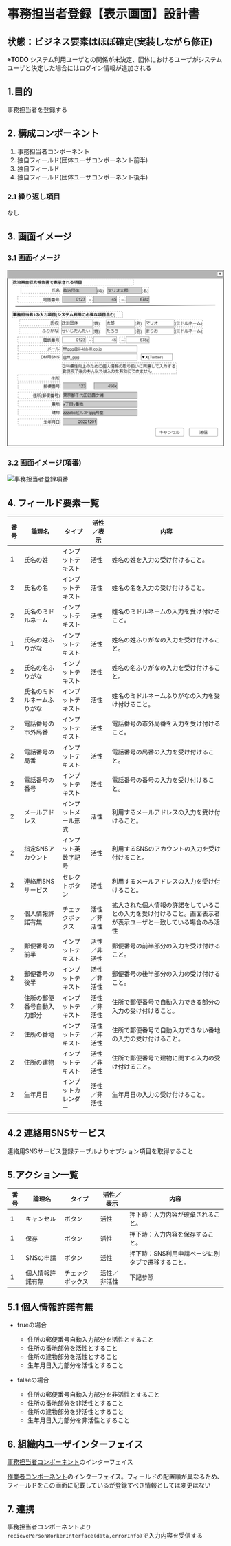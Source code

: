 ﻿# 事務担当者登録【表示画面】設計書

## 状態：ビジネス要素はほぼ確定(実装しながら修正)

※**TODO** システム利用ユーザとの関係が未決定、団体におけるユーザがシステムユーザと決定した場合にはログイン情報が追加される

## 1.目的

事務担当者を登録する

## 2. 構成コンポーネント

1. 事務担当者コンポーネント
2. 独自フィールド(団体ユーザコンポーネント前半)
3. 独自フィールド
4. 独自フィールド(団体ユーザコンポーネント後半)

### 2.1 繰り返し項目

なし

## 3. 画面イメージ

### 3.1 画面イメージ

![事務担当者登録](image/事務担当者登録.drawio.png)

### 3.2 画面イメージ(項番)

![事務担当者登録項番](image/事務担当者登録項番.drawio.png)

## 4. フィールド要素一覧

| 番号 |           論理名           |        タイプ        |  活性／表示  |                                                      内容                                                      |
| ---- | -------------------------- | -------------------- | ------------ | -------------------------------------------------------------------------------------------------------------- |
| 1    | 氏名の姓                   | インプットテキスト   | 活性         | 姓名の姓を入力の受け付けること。                                                                               |
| 2    | 氏名の名                   | インプットテキスト   | 活性         | 姓名の名を入力の受け付けること。                                                                               |
| 2    | 氏名のミドルネーム         | インプットテキスト   | 活性         | 姓名のミドルネームの入力を受け付けること。                                                                     |
| 1    | 氏名の姓ふりがな           | インプットテキスト   | 活性         | 姓名の姓ふりがなの入力を受け付けること。                                                                       |
| 2    | 氏名の名ふりがな           | インプットテキスト   | 活性         | 姓名の名ふりがなの入力を受け付けること。                                                                       |
| 2    | 氏名のミドルネームふりがな | インプットテキスト   | 活性         | 姓名のミドルネームふりがなの入力を受け付けること。                                                             |
| 2    | 電話番号の市外局番         | インプットテキスト   | 活性         | 電話番号の市外局番を入力を受け付けること。                                                                     |
| 2    | 電話番号の局番             | インプットテキスト   | 活性         | 電話番号の局番の入力を受け付けること。                                                                         |
| 2    | 電話番号の番号             | インプットテキスト   | 活性         | 電話番号の番号の入力を受け付けること。                                                                         |
| 2    | メールアドレス             | インプットメール形式 | 活性         | 利用するメールアドレスの入力を受け付けること。                                                                 |
| 2    | 指定SNSアカウント          | インプット英数字記号 | 活性         | 利用するSNSのアカウントの入力を受け付けること。                                                                |
| 2    | 連絡用SNSサービス          | セレクトボタン       | 活性         | 利用するメールアドレスの入力を受け付けること。                                                                 |
| 2    | 個人情報許諾有無           | チェックボックス     | 活性／非活性 | 拡大された個人情報の許諾をしていることの入力を受け付けること。画面表示者が表示ユーザと一致している場合のみ活性 |
| 2    | 郵便番号の前半             | インプットテキスト   | 活性／非活性 | 郵便番号の前半部分の入力を受け付けること。                                                                     |
| 2    | 郵便番号の後半             | インプットテキスト   | 活性／非活性 | 郵便番号の後半部分の入力の受け付けること。                                                                     |
| 2    | 住所の郵便番号自動入力部分 | インプットテキスト   | 活性／非活性 | 住所で郵便番号で自動入力できる部分の入力の受け付けること。                                                     |
| 2    | 住所の番地                 | インプットテキスト   | 活性／非活性 | 住所で郵便番号で自動入力できない番地の入力の受け付けること。                                                   |
| 2    | 住所の建物                 | インプットテキスト   | 活性／非活性 | 住所で郵便番号で建物に関する入力の受け付けること。                                                             |
| 2    | 生年月日                   | インプットカレンダー | 活性／非活性 | 生年月日の入力の受け付けること。                                                                               |

## 4.2 連絡用SNSサービス

連絡用SNSサービス登録テーブルよりオプション項目を取得すること

## 5.アクション一覧

| 番号 |      論理名      |      タイプ      |  活性／表示  |                       内容                        |
| ---- | ---------------- | ---------------- | ------------ | ------------------------------------------------- |
| 1    | キャンセル       | ボタン           | 活性         | 押下時：入力内容が破棄されること。                |
| 1    | 保存             | ボタン           | 活性         | 押下時：入力内容を保存すること。                  |
| 1    | SNSの申請        | ボタン           | 活性         | 押下時：SNS利用申請ページに別タブで遷移すること。 |
| 1    | 個人情報許諾有無 | チェックボックス | 活性／非活性 | 下記参照                                          |

## 5.1 個人情報許諾有無

- trueの場合
  - 住所の郵便番号自動入力部分を活性とすること
  - 住所の番地部分を活性とすること
  - 住所の建物部分を活性とすること
  - 生年月日入力部分を活性とすること

- falseの場合
  - 住所の郵便番号自動入力部分を非活性とすること
  - 住所の番地部分を非活性とすること
  - 住所の建物部分を非活性とすること
  - 生年月日入力部分を非活性とすること

## 6. 組織内ユーザインターフェイス

[事務担当者コンポーネント](../../common/front/person_worker/person_worker.md)のインターフェイス

[作業者コンポーネント](../../common/front/user_organization/user_organization.md)のインターフェイス。フィールドの配置順が異なるため、フィールドをこの画面に記載しているが登録すべき情報としては変更はない

## 7. 連携

事務担当者コンポーネントより`recievePersonWorkerInterface(data,errorInfo)`で入力内容を受信する
